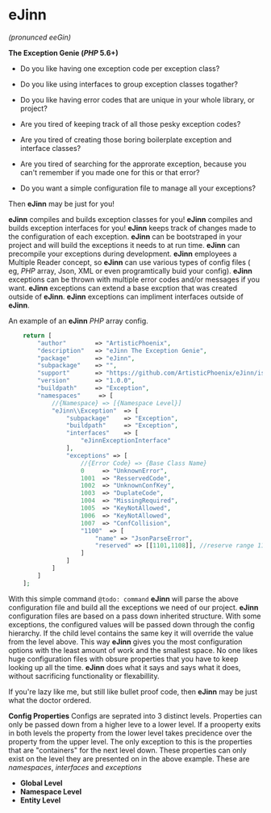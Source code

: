# eJinn 
_(pronunced eeGin)_

**The Exception Genie (*PHP* 5.6+)**

 - Do you like having one exception code per exception class? 
 - Do you like using interfaces to group exception classes togather?
 - Do you like having error codes that are unique in your whole library, or project?

 - Are you tired of keeping track of all those pesky exception codes?
 - Are you tired of creating those boring boilerplate exception and interface classes?
 - Are you tired of searching for the approrate exception, because you can't remember if you made one for this or that error?
 
 - Do you want a simple configuration file to manage all your exceptions?
 
Then **eJinn** may be just for you!
 
**eJinn** compiles and builds exception classes for you! **eJinn** compiles and builds exception interfaces for you! **eJinn** keeps track of changes made to the configuration of each exception. **eJinn** can be bootstraped in your project and will build the exceptions it needs to at run time.  **eJinn** can precompile your exceptions during development. **eJinn** employees a Multiple Reader concept, so **eJinn** can use various types of config files ( eg, *PHP* array, Json, XML or even programtically buid your config). **eJinn** exceptions can be thrown with multiple error codes and/or messages if you want.  **eJinn** exceptions can extend a base excption that was created outside of **eJinn**.  **eJinn** exceptions can impliment interfaces outside of **eJinn**. 


An example of an **eJinn** *PHP* array config.

 
```php
    return [
        "author"        => "ArtisticPhoenix",
        "description"   => "eJinn The Exception Genie",
        "package"       => "eJinn",
        "subpackage"    => "",
        "support"       => "https://github.com/ArtisticPhoenix/eJinn/issues",
        "version"       => "1.0.0",
        "buildpath"     => "Exception",
        "namespaces"     => [
            //{Namespace} => [{Namespace Level}]
            "eJinn\\Exception"  => [
                "subpackage"    => "Exception",
                "buildpath"     => "Exception",
                "interfaces"    => [
                    "eJinnExceptionInterface"
                ],
                "exceptions" => [
                    //{Error Code} => {Base Class Name}
                    0     => "UnknownError",
                    1001  => "ResservedCode",
                    1002  => "UnknownConfKey",
                    1003  => "DuplateCode",
                    1004  => "MissingRequired",
                    1005  => "KeyNotAllowed",
                    1006  => "KeyNotAllowed",
                    1007  => "ConfCollision",
                    "1100"  => [
                        "name" => "JsonParseError",
                        "reserved" => [[1101,1108]], //reserve range 1101 - 1108 (json_last_error() + 1100)
                    ]
                ]
            ]
        ]
    ];
```

With this simple command `@todo: command` **eJinn** will parse the above configuration file and build all the exceptions we need of our project.  **eJinn** configuration  files are based on a pass down inherited structure. With some exceptions, the configured values will be passed down through the config hierarchy. If the child level contains the same key it will override the value from the level above. This way **eJinn** gives you the most configuration options with the least amount of work and the smallest space.  No one likes huge configuration files with obsure properties that you have to keep looking up all the time.  **eJinn** does what it says and says what it does, without sacrificing functionality or flexabillity.

If you're lazy like me, but still like bullet proof code, then **eJinn** may be just what the doctor ordered. 

**Config Properties** 
Configs are seprated into 3 distinct levels.  Properties can only be passed down from a higher leve to a lower level.  If a prooperty exits in both levels the property from the lower level takes precidence over the property from the upper level.  The only exception to this is the properties that are "containers" for the next level down. These properties can only exist on the level they are presented on in the above example.  These are _namespaces_, _interfaces_ and _exceptions_

 - **Global Level** 
 - **Namespace Level**
 - **Entity Level** 

